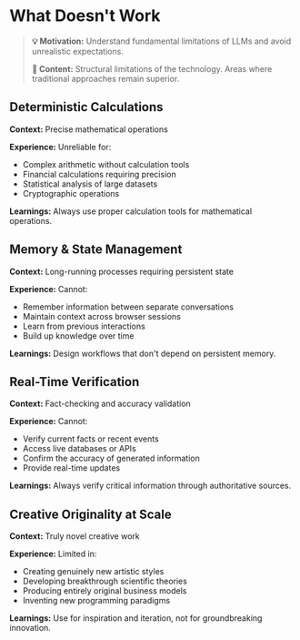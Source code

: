 # What Doesn't Work

> **💡 Motivation:** Understand fundamental limitations of LLMs and avoid unrealistic expectations.
> 
> **📝 Content:** Structural limitations of the technology. Areas where traditional approaches remain superior.

## Deterministic Calculations
**Context:** Precise mathematical operations

**Experience:** Unreliable for:
- Complex arithmetic without calculation tools
- Financial calculations requiring precision
- Statistical analysis of large datasets
- Cryptographic operations

**Learnings:** Always use proper calculation tools for mathematical operations.

## Memory & State Management
**Context:** Long-running processes requiring persistent state

**Experience:** Cannot:
- Remember information between separate conversations
- Maintain context across browser sessions
- Learn from previous interactions
- Build up knowledge over time

**Learnings:** Design workflows that don't depend on persistent memory.

## Real-Time Verification
**Context:** Fact-checking and accuracy validation

**Experience:** Cannot:
- Verify current facts or recent events
- Access live databases or APIs
- Confirm the accuracy of generated information
- Provide real-time updates

**Learnings:** Always verify critical information through authoritative sources.

## Creative Originality at Scale
**Context:** Truly novel creative work

**Experience:** Limited in:
- Creating genuinely new artistic styles
- Developing breakthrough scientific theories
- Producing entirely original business models
- Inventing new programming paradigms

**Learnings:** Use for inspiration and iteration, not for groundbreaking innovation.